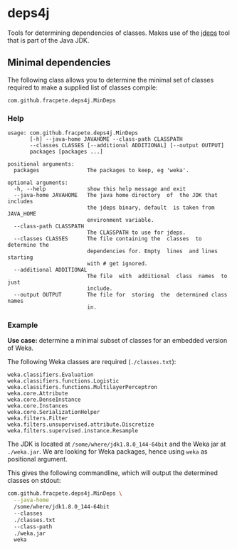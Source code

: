 # deps4j

Tools for determining dependencies of classes. Makes use of the 
[jdeps](https://docs.oracle.com/javase/8/docs/technotes/tools/unix/jdeps.html)
tool that is part of the Java JDK.

## Minimal dependencies
The following class allows you to determine the minimal set of classes
required to make a supplied list of classes compile:

```
com.github.fracpete.deps4j.MinDeps
```

### Help

```
usage: com.github.fracpete.deps4j.MinDeps
       [-h] --java-home JAVAHOME --class-path CLASSPATH
       --classes CLASSES [--additional ADDITIONAL] [--output OUTPUT]
       packages [packages ...]

positional arguments:
  packages               The packages to keep, eg 'weka'.

optional arguments:
  -h, --help             show this help message and exit
  --java-home JAVAHOME   The java home directory  of  the JDK that includes
                         the jdeps binary, default  is taken from JAVA_HOME
                         environment variable.
  --class-path CLASSPATH
                         The CLASSPATH to use for jdeps.
  --classes CLASSES      The file containing the  classes  to determine the
                         dependencies for. Empty  lines  and lines starting
                         with # get ignored.
  --additional ADDITIONAL
                         The file  with  additional  class  names  to  just
                         include.
  --output OUTPUT        The file for  storing  the  determined class names
                         in.
```

### Example

**Use case:** determine a minimal subset of classes for an embedded version of Weka.

The following Weka classes are required (`./classes.txt`):

```
weka.classifiers.Evaluation
weka.classifiers.functions.Logistic
weka.classifiers.functions.MultilayerPerceptron
weka.core.Attribute
weka.core.DenseInstance
weka.core.Instances
weka.core.SerializationHelper
weka.filters.Filter
weka.filters.unsupervised.attribute.Discretize
weka.filters.supervised.instance.Resample
```

The JDK is located at `/some/where/jdk1.8.0_144-64bit` and the Weka 
jar at `./weka.jar`. We are looking for Weka packages, hence
using `weka` as positional argument.

This gives the following commandline, which will output the determined 
classes on stdout:

```bash
com.github.fracpete.deps4j.MinDeps \
  --java-home
  /some/where/jdk1.8.0_144-64bit
  --classes
  ./classes.txt
  --class-path
  ./weka.jar
  weka
```
